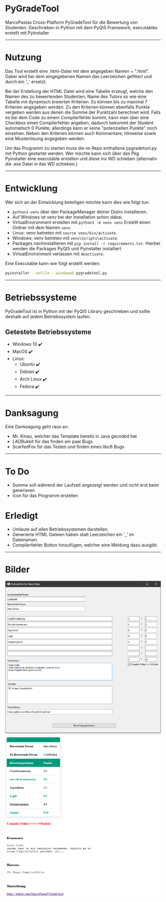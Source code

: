 # PyGradeTool
MarcoPastas Cross-Platform PyGradeTool für die Bewertung von Studenten. Geschrieben in Python mit dem PyQt5 Framework, executables erstellt mit PyInstaller
___
# Nutzung
Das Tool erstellt eine .html-Datei mit dem angegeben Namen + ".html". Dabei wird bei dem eingegebenen Namen das Leerzeichen gefiltert und durch ein '_' ersetzt. 

Bei der Erstellung der HTML Datei wird eine Tabelle erzeugt, welche den Namen des zu bewertenden Studenten, Name des Tutors so wie eine Tabelle mit dynamisch kreierten Kriterien. Es können bis zu maximal 7 Kriterien angegeben werden. Zu den Kriterien können ebenfalls Punkte vergeben werden aus denen die Summe der Punktzahl berechnet wird. Falls es bei dem Code zu einem Compilerfehler kommt, kann man über eine Checkbox einen Compilerfehler angeben, dadurch bekommt der Student automatisch 0 Punkte, allerdings kann er seine "potenziellen Punkte" noch einsehen. Neben den Kriterien können auch Kommentare, Hinweise sowie eine Musterlösung angegeben werden.

Um das Programm zu starten muss die im Repo enthaltene pygradetool.py mit Python gestartet werden. Wer möchte kann sich über das Pkg Pyinstaller eine executable erstellen und diese ins WD schieben (alternativ die .exe Datei in das WD schieben.)
___
# Entwicklung 
Wer sich an der Entwicklung beteiligen möchte kann dies wie folgt tun:
* `python3-venv` über den PackageManager deiner Distro installieren.
* Auf Windows ist venv bei der Installation schon dabei.
* VirtualEnvironment erstellen mit `python3 -m venv venv` Erstellt einen  Ordner mit dem Namen `venv`.
* Linux: venv betreten mit `source venv/bin/activate`.
* Windows: venv betreten mit `venv\Scripts\activate`.
* Packages nachinstallieren mit `pip install -r requirements.txt`. Hierbei werden die Packages PyQt5 und Pyinstaller installiert
* VirtualEnvironment verlassen mit `deactivate`.

Eine Executable kann wie folgt erstellt werden: 
```bash
pyinstaller --onfile --windowed pygradetool.py
```
___
# Betriebssysteme
PyGradeTool ist in Python mit der PyQt5 Library geschrieben und sollte deshalb auf jedem Betriebssystem laufen. 

## Getestete Betriebssysteme
* Windows 10 ✔️
* MacOS ✔️
* Linux: 
    * Ubuntu ✔️
    * Debian ✔️
    * Arch Linux ✔️
    * Fedora ✔️
___
# Danksagung
Eine Danksagung geht raus an:
* Mr. Kinau, welcher das Template bereits in Java gecoded hat 
* LADBukkit für das finden ein paar Bugs
* ScarfedFox für das Testen und finden eines libc6 Bugs
___
# To Do
* Summe soll während der Laufzeit angezeigt werden und nicht erst beim generieren
* Icon für das Programm erstellen

# Erledigt
* Umlaute auf allen Betriebssystemen darstellen.
* Generierte HTML Dateien haben statt Leerzeichen ein '_' im Dateinamen.
* Compilerfehler Button hinzufügen, welcher eine Meldung dazu ausgibt.
___
# Bilder
![image info](./src/Tool.png)
![image info](./src/Ergebnis.png)
